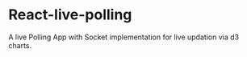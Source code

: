 # React-live-polling
A live Polling App with Socket implementation for live updation via d3 charts.
